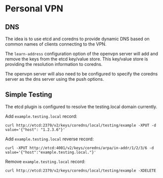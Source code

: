 # Personal VPN

## DNS
The idea is to use etcd and coredns to provide dynamic DNS based on common names
of clients connecting to the VPN.

The `learn-address` configuration option of the openvpn server will add and
remove the keys from the etcd key/value store. This key/value store is providing
the resolution information to coredns.

The openvpn server will also need to be configured to specify the coredns server
as the dns server using the push options.


## Simple Testing
The etcd plugin is configured to resolve the testing.local domain currently.

Add `example.testing.local` record:
```
curl http://etcd:2379/v2/keys/coredns/local/testing/example -XPUT -d value='{"host": "1.2.3.6"}'
```

Add `example.testing.local` reverse record:
```
curl -XPUT http://etcd:4001/v2/keys/coredns/arpa/in-addr/1/2/3/6 -d value='{"host":"example.testing.local."}'
```

Remove `example.testing.local` record:
```
curl http://etcd:2379/v2/keys/coredns/local/testing/example -XDELETE
```
